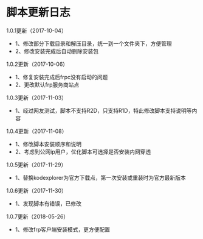 脚本更新日志
======

1.0.1更新（2017-10-04）
- 1、修改部分下载目录和解压目录，统一到一个文件夹下，方便管理
- 2、修改安装完成后自动删除安装包

1.0.2更新（2017-10-06）
- 1、修复安装完成后frpc没有启动的问题
- 2、更改默认frp服务商站点

1.0.3更新（2017-11-03）
- 1、经过网友测试，脚本不支持R2D，只支持R1D，特此修改脚本支持说明等内容

1.0.4更新（2017-11-08）
- 1、修改脚本安装顺序和说明
- 2、考虑到公网ip用户，优化脚本可选择是否安装内网穿透

1.0.5更新（2017-11-29）
- 1、替换kodexplorer为官方下载点，第一次安装或重装时为官方最新版本

1.0.6更新（2017-11-30）
- 1、发现脚本有错误，已修改

1.0.7更新（2018-05-26）
- 1、修改frp客户端安装模式，更方便配置
